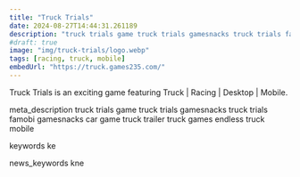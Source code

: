```yaml
---
title: "Truck Trials"
date: 2024-08-27T14:44:31.261189
description: "truck trials game truck trials gamesnacks truck trials famobi gamesnacks car game truck trailer truck games endless truck mobile"
#draft: true
image: "img/truck-trials/logo.webp"
tags: [racing, truck, mobile]
embedUrl: "https://truck.games235.com/"
---
```


Truck Trials is an exciting game featuring Truck | Racing | Desktop | Mobile.

meta_description
truck trials game truck trials gamesnacks truck trials famobi gamesnacks car game truck trailer truck games endless truck mobile


keywords
ke


news_keywords
kne
